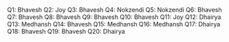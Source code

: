 Q1: Bhavesh
Q2: Joy
Q3: Bhavesh
Q4: Nokzendi
Q5: Nokzendi
Q6: Bhavesh
Q7: Bhavesh
Q8: Bhavesh
Q9: Bhavesh
Q10: Bhavesh
Q11: Joy
Q12: Dhairya
Q13: Medhansh
Q14: Bhavesh
Q15: Medhansh
Q16: Medhansh
Q17: Dhairya
Q18: Bhavesh
Q19: Bhavesh
Q20: Dhairya